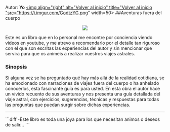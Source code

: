 Autor: **Yo**
<a href="https://github.com/Ocul-LB/Projecto-LB/wiki"><img align="right" alt="Volver al inicio" title="Volver al inicio "src="https://i.imgur.com/GodtzYG.png" width=50></a>
##Aventuras fuera del cuerpo
<p align="center"><img src="https://i.imgur.com/EhOZKzR.png"></p>

Este es un libro que en lo personal me encontre por conciencia viendo videos en youtube, y me atrevo a recomendarlo por el detalle tan riguroso con el que son escritas las experiencias del autor y sin mencionar que servira para que os animeis a realizar vuestros viajes astrales.

### Sinopsis

Si alguna vez se ha preguntado qué hay más allá de la realidad cotidiana, se ha emocionado con narraciones de viajes fuera del cuerpo o ha anhelado conocerlos, esta fascinante guía es para usted. En esta obra el autor hace un vívido recuento de sus aventuras y nos presenta una guía detallada del viaje astral, con ejercicios, sugerencias, técnicas y respuestas para todas las preguntas que puedan surgir sobre dichas experiencias.
<hr/>
```diff
-Este libro es toda una joya para los que necesitan animos o deseos de salir...
```
